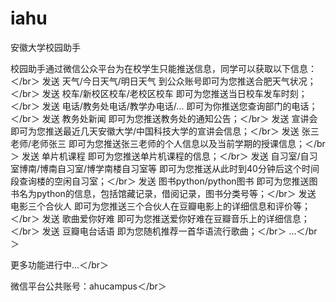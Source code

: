 iahu
====

安徽大学校园助手

校园助手通过微信公众平台为在校学生只能推送信息，同学可以获取以下信息：＜/br＞
发送 天气/今日天气/明日天气 到公众账号即可为您推送合肥天气状况；＜/br＞
发送 校车/新校区校车/老校区校车 即可为您推送当日校车发车时刻；＜/br＞
发送 电话/教务处电话/教学办电话/... 即可为你推送您查询部门的电话；＜/br＞
发送 教务处新闻 即可为您推送教务处的通知公告；＜/br＞
发送 宣讲会 即可为您推送最近几天安徽大学/中国科技大学的宣讲会信息；＜/br＞
发送 张三老师/老师张三 即可为您推送张三老师的个人信息以及当前学期的授课信息；＜/br＞
发送 单片机课程 即可为您推送单片机课程的信息；＜/br＞
发送 自习室/自习室博南/博南自习室/博学南楼自习室等 即可为您推送从此时到40分钟后这个时间段查询楼的空闲自习室；＜/br＞
发送 图书python/python图书 即可为您推送图书名为python的信息，包括馆藏记录，借阅记录，图书分类号等；＜/br＞
发送 电影三个合伙人 即可为您推送三个合伙人在豆瓣电影上的详细信息和评价等；＜/br＞
发送 歌曲爱你好难 即可为您推送爱你好难在豆瓣音乐上的详细信息；＜/br＞
发送 豆瓣电台话语 即为您随机推荐一首华语流行歌曲；＜/br＞
...＜/br＞

更多功能进行中...＜/br＞

微信平台公共账号：ahucampus＜/br＞

